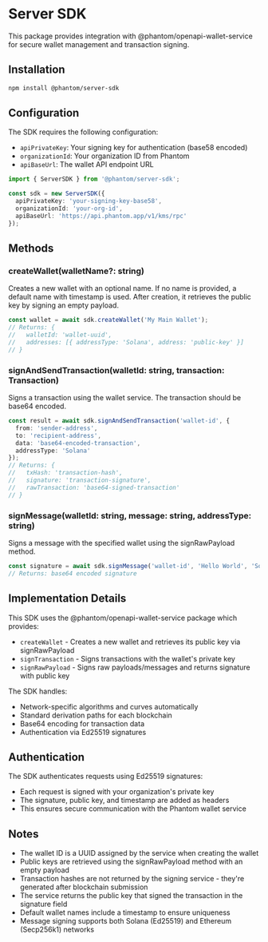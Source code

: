 # Server SDK

This package provides integration with @phantom/openapi-wallet-service for secure wallet management and transaction signing.

## Installation

```bash
npm install @phantom/server-sdk
```

## Configuration

The SDK requires the following configuration:

- `apiPrivateKey`: Your signing key for authentication (base58 encoded)
- `organizationId`: Your organization ID from Phantom
- `apiBaseUrl`: The wallet API endpoint URL

```typescript
import { ServerSDK } from '@phantom/server-sdk';

const sdk = new ServerSDK({
  apiPrivateKey: 'your-signing-key-base58',
  organizationId: 'your-org-id',
  apiBaseUrl: 'https://api.phantom.app/v1/kms/rpc'
});
```

## Methods

### createWallet(walletName?: string)
Creates a new wallet with an optional name. If no name is provided, a default name with timestamp is used.
After creation, it retrieves the public key by signing an empty payload.

```typescript
const wallet = await sdk.createWallet('My Main Wallet');
// Returns: { 
//   walletId: 'wallet-uuid',
//   addresses: [{ addressType: 'Solana', address: 'public-key' }]
// }
```

### signAndSendTransaction(walletId: string, transaction: Transaction)
Signs a transaction using the wallet service. The transaction should be base64 encoded.

```typescript
const result = await sdk.signAndSendTransaction('wallet-id', {
  from: 'sender-address',
  to: 'recipient-address',
  data: 'base64-encoded-transaction',
  addressType: 'Solana'
});
// Returns: { 
//   txHash: 'transaction-hash',
//   signature: 'transaction-signature',
//   rawTransaction: 'base64-signed-transaction'
// }
```

### signMessage(walletId: string, message: string, addressType: string)
Signs a message with the specified wallet using the signRawPayload method.

```typescript
const signature = await sdk.signMessage('wallet-id', 'Hello World', 'Solana');
// Returns: base64 encoded signature
```

## Implementation Details

This SDK uses the @phantom/openapi-wallet-service package which provides:
- `createWallet` - Creates a new wallet and retrieves its public key via signRawPayload
- `signTransaction` - Signs transactions with the wallet's private key
- `signRawPayload` - Signs raw payloads/messages and returns signature with public key

The SDK handles:
- Network-specific algorithms and curves automatically
- Standard derivation paths for each blockchain
- Base64 encoding for transaction data
- Authentication via Ed25519 signatures

## Authentication

The SDK authenticates requests using Ed25519 signatures:
- Each request is signed with your organization's private key
- The signature, public key, and timestamp are added as headers
- This ensures secure communication with the Phantom wallet service


## Notes

- The wallet ID is a UUID assigned by the service when creating the wallet
- Public keys are retrieved using the signRawPayload method with an empty payload
- Transaction hashes are not returned by the signing service - they're generated after blockchain submission
- The service returns the public key that signed the transaction in the signature field
- Default wallet names include a timestamp to ensure uniqueness
- Message signing supports both Solana (Ed25519) and Ethereum (Secp256k1) networks